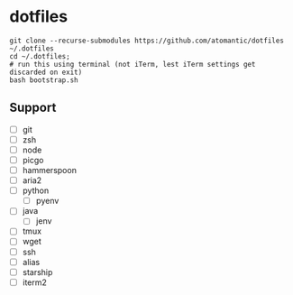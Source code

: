 # dotfiles

```
git clone --recurse-submodules https://github.com/atomantic/dotfiles ~/.dotfiles
cd ~/.dotfiles;
# run this using terminal (not iTerm, lest iTerm settings get discarded on exit)
bash bootstrap.sh
```

## Support
- [ ] git
- [ ] zsh
- [ ] node
- [ ] picgo
- [ ] hammerspoon
- [ ] aria2
- [ ] python
    - [ ] pyenv
- [ ] java
    - [ ] jenv
- [ ] tmux
- [ ] wget
- [ ] ssh
- [ ] alias
- [ ] starship
- [ ] iterm2